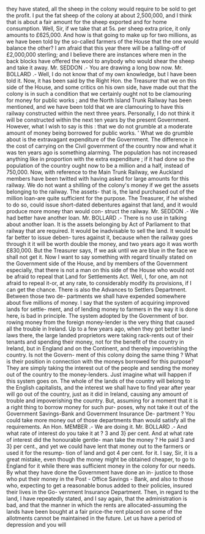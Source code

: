 they have stated, all the sheep in the colony would require to be sold to get the profit. I put the fat sheep of the colony at about 2,500,000, and I think that is about a fair amount for the sheep exported and for home consumption. Well, Sir, if we take that at 5s. per sheep extra price, it only amounts to £625,000. And how is that going to make up for two millions, as we have been told by the so-called farmers of the House that the one would balance the other? I am afraid that this year there will be a falling-off of £2,000,000 sterling; and I believe there are instances where men in the back blocks have offered the wool to anybody who would shear the sheep and take it away. Mr. SEDDON .- You are drawing a long bow now. Mr. BOLLARD .- Well, I do not know that of my own knowledge, but I have been told it. Now, it has been said by the Right Hon. the Treasurer that we on this side of the House, and some critics on his own side, have made out that the colony is in such a condition that we certainly ought not to be clamouring for money for public works ; and the North Island Trunk Railway has been mentioned, and we have been told that we are clamouring to have this railway constructed within the next three years. Personally, I do not think it will be constructed within the next ten years by the present Government. However, what I wish to say is this : that we do not grumble at a moderate amount of money being borrowed for public works. ' What we do grumble about is the extravagant expenditure of the Government. The difference in the cost of carrying on the Civil government of the country now and what it was ten years ago is something alarming. The population has not increased anything like in proportion with the extra expenditure ; if it had done so the population of the country ought now to be a million and a half, instead of 750,000. Now, with reference to the Main Trunk Railway, we Auckland members have been twitted with having asked for large amounts for this railway. We do not want a shilling of the colony's money if we get the assets belonging to the railway. The assets- that is, the land purchased out of the million loan-are quite sufficient for the purpose. The Treasurer, if he wished to do so, could issue short-dated debentures against that land, and it would produce more money than would con- struct the railway. Mr. SEDDON .- We had better have another loan. Mr. BOLLARD .- There is no use in talking about another loan. It is the assets belonging by Act of Parliament to that railway that are required. It would be inadvisable to sell the land. It would be far better to issue deben- tures against it, because when the railway goes through it it will be worth double the money, and two years ago it was worth £830,000. But the Treasurer says, If we ask until we are blue in the face we shall not get it. Now I want to say something with regard tinually stated on the Government side of the House, and by members of the Government especially, that there is not a man on this side of the House who would not be afraid to repeal that Land for Settlements Act. Well, I, for one, am not afraid to repeal it-or, at any rate, to considerably modify its provisions, if I can get the chance. There is also the Advances to Settlers Department. Between those two de- partments we shall have expended somewhere about five millions of money. I say that the system of acquiring improved lands for settle- ment, and of lending money to farmers in the way it is done here, is bad in principle. The system adopted by the Government of bor. rowing money from the foreign money-lender is the very thing that caused all the trouble in Ireland. Up to a few years ago, when they got better land-laws there, the large landed proprietors were taking rack-rents out of their tenants and spending their money, not for the benefit of the country in Ireland, but in England and on the Continent, and thereby impoverishing the country. Is not the Govern- ment of this colony doing the same thing ? What is their position in connection with the moneys borrowed for this purpose? They are simply taking the interest out of the people and sending the money out of the country to the money-lenders. Just imagine what will happen if this system goes on. The whole of the lands of the country will belong to the English capitalists, and the interest we shall have to find year after year will go out of the country, just as it did in Ireland, causing any amount of trouble and impoverishing the country. But, assuming for a moment that it is a right thing to borrow money for such pur- poses, why not take it out of the Government Savings-Bank and Government Insurance De- partment ? You could take more money out of those departments than would satisfy all the requirements. An Hon. MEMBER .- We are doing it. Mr. BOLLARD .- And what rate of interest do you take it at ? 3 and 3} per cent. And at what rate of interest did the honourable gentle- man take the money ? He paid 3 and 3} per cent., and yet we could have lent that money out to the farmers or used it for the resump- tion of land and got 4 per cent. for it. I say, Sir, it is a great mistake, even though the money might be obtained cheaper, to go to England for it while there was sufficient money in the colony for our needs. By what they have done the Government have done an in- justice to those who put their money in the Post - Office Savings - Bank, and also to those who, expecting to get a reasonable bonus added to their policies, insured their lives in the Go- vernment Insurance Department. Then, in regard to the land, I have repeatedly stated, and I say again, that the administration is bad, and that the manner in which the rents are allocated-assuming the lands have been bought at a fair price-the rent placed on some of the allotments cannot be maintained in the future. Let us have a period of depression and you will 